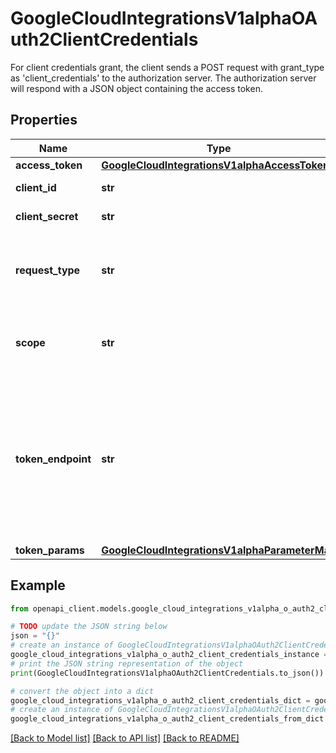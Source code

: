 # GoogleCloudIntegrationsV1alphaOAuth2ClientCredentials

For client credentials grant, the client sends a POST request with grant_type as 'client_credentials' to the authorization server. The authorization server will respond with a JSON object containing the access token.

## Properties

Name | Type | Description | Notes
------------ | ------------- | ------------- | -------------
**access_token** | [**GoogleCloudIntegrationsV1alphaAccessToken**](GoogleCloudIntegrationsV1alphaAccessToken.md) |  | [optional] 
**client_id** | **str** | The client&#39;s ID. | [optional] 
**client_secret** | **str** | The client&#39;s secret. | [optional] 
**request_type** | **str** | Represent how to pass parameters to fetch access token | [optional] 
**scope** | **str** | A space-delimited list of requested scope permissions. | [optional] 
**token_endpoint** | **str** | The token endpoint is used by the client to obtain an access token by presenting its authorization grant or refresh token. | [optional] 
**token_params** | [**GoogleCloudIntegrationsV1alphaParameterMap**](GoogleCloudIntegrationsV1alphaParameterMap.md) |  | [optional] 

## Example

```python
from openapi_client.models.google_cloud_integrations_v1alpha_o_auth2_client_credentials import GoogleCloudIntegrationsV1alphaOAuth2ClientCredentials

# TODO update the JSON string below
json = "{}"
# create an instance of GoogleCloudIntegrationsV1alphaOAuth2ClientCredentials from a JSON string
google_cloud_integrations_v1alpha_o_auth2_client_credentials_instance = GoogleCloudIntegrationsV1alphaOAuth2ClientCredentials.from_json(json)
# print the JSON string representation of the object
print(GoogleCloudIntegrationsV1alphaOAuth2ClientCredentials.to_json())

# convert the object into a dict
google_cloud_integrations_v1alpha_o_auth2_client_credentials_dict = google_cloud_integrations_v1alpha_o_auth2_client_credentials_instance.to_dict()
# create an instance of GoogleCloudIntegrationsV1alphaOAuth2ClientCredentials from a dict
google_cloud_integrations_v1alpha_o_auth2_client_credentials_from_dict = GoogleCloudIntegrationsV1alphaOAuth2ClientCredentials.from_dict(google_cloud_integrations_v1alpha_o_auth2_client_credentials_dict)
```
[[Back to Model list]](../README.md#documentation-for-models) [[Back to API list]](../README.md#documentation-for-api-endpoints) [[Back to README]](../README.md)


